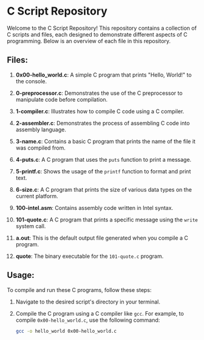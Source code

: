 # C Script Repository

Welcome to the C Script Repository! This repository contains a collection of C scripts and files, each designed to demonstrate different aspects of C programming. Below is an overview of each file in this repository.

## Files:

1. **0x00-hello_world.c**: A simple C program that prints "Hello, World!" to the console.

2. **0-preprocessor.c**: Demonstrates the use of the C preprocessor to manipulate code before compilation.

3. **1-compiler.c**: Illustrates how to compile C code using a C compiler.

4. **2-assembler.c**: Demonstrates the process of assembling C code into assembly language.

5. **3-name.c**: Contains a basic C program that prints the name of the file it was compiled from.

6. **4-puts.c**: A C program that uses the `puts` function to print a message.

7. **5-printf.c**: Shows the usage of the `printf` function to format and print text.

8. **6-size.c**: A C program that prints the size of various data types on the current platform.

9. **100-intel.asm**: Contains assembly code written in Intel syntax.

10. **101-quote.c**: A C program that prints a specific message using the `write` system call.

11. **a.out**: This is the default output file generated when you compile a C program.

12. **quote**: The binary executable for the `101-quote.c` program.

## Usage:

To compile and run these C programs, follow these steps:

1. Navigate to the desired script's directory in your terminal.

2. Compile the C program using a C compiler like `gcc`. For example, to compile `0x00-hello_world.c`, use the following command:

   ```bash
   gcc -o hello_world 0x00-hello_world.c
